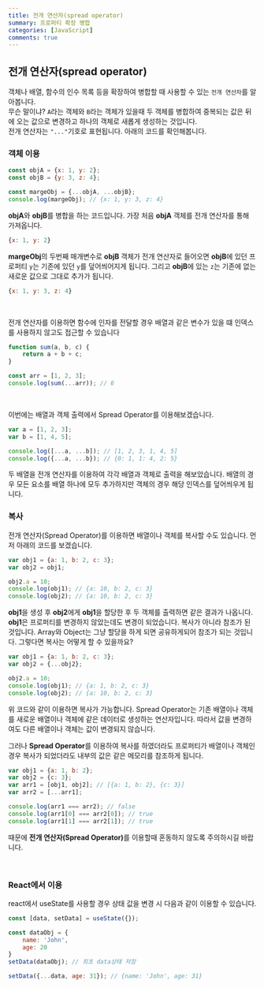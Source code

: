 ```yaml
---
title: 전개 연산자(spread operator)
summary: 프로퍼티 확장 병합
categories: [JavaScript]
comments: true
---
```


## 전개 연산자(spread operator)
객체나 배열, 함수의 인수 목록 등을 확장하여 병합할 때 사용할 수 있는 `전개 연산자`를 알아봅니다.<br/>
무슨 말이냐?  `A`라는 객체와 `B`라는 객체가 있을때 두 객체를 병합하여 중복되는 값은 뒤에 오는 값으로 변경하고 하나의 객체로 새롭게 생성하는 것입니다.<br/>
전개 연산자는 `"..."`기호로 표현됩니다. 아래의 코드를 확인해봅니다.

### 객체 이용

```javascript
const objA = {x: 1, y: 2};
const objB = {y: 3, z: 4};

const margeObj = {...objA, ...objB};
console.log(margeObj); // {x: 1, y: 3, z: 4}
```

**objA**와 **objB**를 병합을 하는 코드입니다. 가장 처음 **objA** 객체를 전개 연산자를 통해 가져옵니다.
```javascript
{x: 1, y: 2}
```
**margeObj**의 두번째 매개변수로 **objB** 객체가 전개 연산자로 들어오면 **objB**에 있던 프로퍼티 `y`는 기존에 있던 `y`를 덮어씌어지게 됩니다. 그리고 **objB**에 있는 `z`는 기존에 없는 새로운 값으로 그대로 추가가 됩니다.

```javascript
{x: 1, y: 3, z: 4}
```

<br/>

전개 연산자를 이용하면 함수에 인자를 전달할 경우 배열과 같은 변수가 있을 떄 인덱스를 사용하지 않고도 접근할 수 있습니다
```javascript
function sum(a, b, c) {
	return a + b + c;
}

const arr = [1, 2, 3];
console.log(sum(...arr)); // 6
```

<br/>

이번에는 배열과 객체 출력에서 Spread Operator를 이용해보겠습니다.
```javascript
var a = [1, 2, 3];
var b = [1, 4, 5];

console.log([...a, ...b]); // [1, 2, 3, 1, 4, 5]
console.log({...a, ...b}); // {0: 1, 1: 4, 2: 5}
```
두 배열을 전개 연산자를 이용하여 각각 배열과 객체로 출력을 해보았습니다. 배열의 경우 모든 요소를 배열 하나에 모두 추가하지만 객체의 경우 해당 인덱스를 덮어씌우게 됩니다.


### 복사
전개 연산자(Spread Operator)를 이용하면 배열이나 객체를 복사할 수도 있습니다. 먼저 아래의 코드를 보겠습니다.
```javascript
var obj1 = {a: 1, b: 2, c: 3};
var obj2 = obj1;

obj2.a = 10;
console.log(obj1); // {a: 10, b: 2, c: 3}
console.log(obj2); // {a: 10, b: 2, c: 3}
```
**obj1**을 생성 후 **obj2**에게 **obj1**을 할당한 후 두 객체를 출력하면 같은 결과가 나옵니다. **obj1**은 프로퍼티를 변경하지 않았는데도 변경이 되었습니다. 복사가 아니라 참조가 된 것입니다. Array와 Object는 그냥 할당을 하게 되면 공유하게되어 참조가 되는 것입니다. 그렇다면 복사는 어떻게 할 수 있을까요?

```javascript
var obj1 = {a: 1, b: 2, c: 3};
var obj2 = {...obj2};

obj2.a = 10;
console.log(obj1); // {a: 1, b: 2, c: 3}
console.log(obj2); // {a: 10, b: 2, c: 3}
```
위 코드와 같이 이용하면 복사가 가능합니다. Spread Operator는 기존 배열이나 객체를 새로운 배열이나 객체에 같은 데이터로 생성하는 연산자입니다.
따라서 값을 변경하여도 다른 배열이나 객체는 값이 변경되지 않습니다.

그러나 **Spread Operator**를 이용하여 복사를 하였더라도 프로퍼티가 배열이나 객체인 경우 복사가 되었더라도 내부의 값은 같은 메모리를 참조하게 됩니다.
```javascript
var obj1 = {a: 1, b: 2};
var obj2 = {c: 3};
var arr1 = [obj1, obj2]; // [{a: 1, b: 2}, {c: 3}]
var arr2 = [...arr1];

console.log(arr1 === arr2); // false
console.log(arr1[0] === arr2[0]); // true
console.log(arr1[1] === arr2[1]); // true
```
때문에 <b>전개 연산자(Spread Operator)</b>를 이용할때 혼동하지 않도록 주의하시길 바랍니다.

<br/>

### React에서 이용
react에서 useState를 사용할 경우 상태 값을 변경 시 다음과 같이 이용할 수 있습니다.
```javascript
const [data, setData] = useState({});

const dataObj = {
	name: 'John',
	age: 20
}
setData(dataObj); // 최초 data상태 저장

setData({...data, age: 31}); // {name: 'John', age: 31}
```